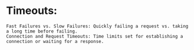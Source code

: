 # Timeouts:
    Fast Failures vs. Slow Failures: Quickly failing a request vs. taking a long time before failing.
    Connection and Request Timeouts: Time limits set for establishing a connection or waiting for a response.
